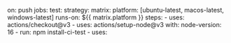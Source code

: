 on: push
jobs:
  test:
    strategy:
      matrix:
        platform: [ubuntu-latest, macos-latest, windows-latest]
    runs-on: ${{ matrix.platform }}
    steps:
    - uses: actions/checkout@v3
    - uses: actions/setup-node@v3
      with:
        node-version: 16
    - run: npm install-ci-test
    - uses:
